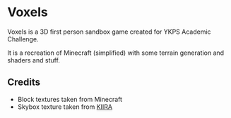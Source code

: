 # Voxels

Voxels is a 3D first person sandbox game created for YKPS Academic Challenge.

It is a recreation of Minecraft (simplified) with some terrain generation and shaders and stuff.

## Credits

- Block textures taken from Minecraft
- Skybox texture taken from [KIIRA](https://opengameart.org/content/sky-box-sunny-day)

